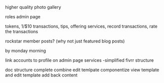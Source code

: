 higher quality photo
gallery

roles
admin page

tokens, 1/$10
transactions, tips, offering services, record transactions, rate the transactions


rockstar member posts? (why not just featured blog posts)


by monday morning

link accounts to profile on admin page
services
-simplified fivrr structure


doc structure complete
combine edit temlpate
componentize view template and edit template
add back content